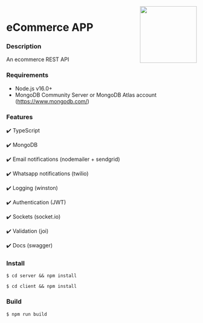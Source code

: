 <img src="https://ugeek.github.io/blog/images-blog/node.png" width="150px" align="right" />

# eCommerce APP

### **Description**

An ecommerce REST API 

### **Requirements**

- Node.js v16.0+
- MongoDB Community Server or MongoDB Atlas account (https://www.mongodb.com/)

### **Features**

✔️ TypeScript

✔️ MongoDB

✔️ Email notifications (nodemailer + sendgrid)

✔️ Whatsapp notifications (twilio)

✔️ Logging (winston)

✔️ Authentication (JWT)

✔️ Sockets (socket.io)

✔️ Validation (joi)

✔️ Docs (swagger)




### **Install**

```console
$ cd server && npm install
```

```console
$ cd client && npm install
```

### **Build**

```console
$ npm run build
```